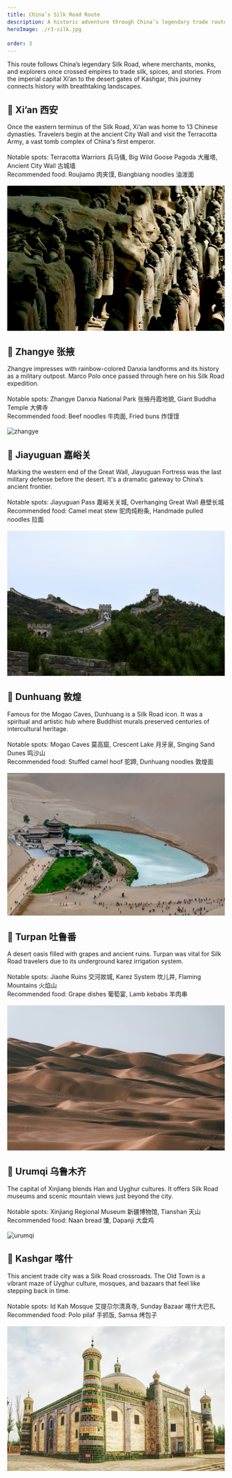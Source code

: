 ```yaml
---
title: China’s Silk Road Route
description: A historic adventure through China’s legendary trade route, rich in sceneries and stories.
heroImage: ./r3-silk.jpg

order: 3
---
```


This route follows China’s legendary Silk Road, where merchants, monks, and explorers once crossed empires to trade silk, spices, and stories. From the imperial capital Xi’an to the desert gates of Kashgar, this journey connects history with breathtaking landscapes. <br>


 ## 📍 Xi’an 西安<br>
Once the eastern terminus of the Silk Road, Xi’an was home to 13 Chinese dynasties. Travelers begin at the ancient City Wall and visit the Terracotta Army, a vast tomb complex of China's first emperor.<br>
 <br>
Notable spots: Terracotta Warriors 兵马俑, Big Wild Goose Pagoda 大雁塔, Ancient City Wall 古城墙<br>
Recommended food: Roujiamo 肉夹馍, Biangbiang noodles 油泼面<br>
 <br>
 ![xian](./r3-xian.jpg)

 
 ## 📍 Zhangye 张掖<br>
Zhangye impresses with rainbow-colored Danxia landforms and its history as a military outpost. Marco Polo once passed through here on his Silk Road expedition.<br>
 <br>
Notable spots: Zhangye Danxia National Park 张掖丹霞地貌, Giant Buddha Temple 大佛寺<br>
Recommended food: Beef noodles 牛肉面, Fried buns 炸馍馍<br>
 <br>
 ![zhangye](./r3-zhangye.jpg)


 ## 📍 Jiayuguan 嘉峪关<br>
Marking the western end of the Great Wall, Jiayuguan Fortress was the last military defense before the desert. It's a dramatic gateway to China’s ancient frontier.<br>
 <br>
Notable spots: Jiayuguan Pass 嘉峪关关城, Overhanging Great Wall 悬壁长城<br>
Recommended food: Camel meat stew 驼肉炖粉条, Handmade pulled noodles 拉面<br>
 <br>
 ![jiayuguan](./r3-jiayuguan.jpg)


 ## 📍 Dunhuang 敦煌<br>
Famous for the Mogao Caves, Dunhuang is a Silk Road icon. It was a spiritual and artistic hub where Buddhist murals preserved centuries of intercultural heritage.<br>
 <br>
Notable spots: Mogao Caves 莫高窟, Crescent Lake 月牙泉, Singing Sand Dunes 鸣沙山<br>
Recommended food: Stuffed camel hoof 驼蹄, Dunhuang noodles 敦煌面<br>
 <br>
 ![dunhuang](./r3-dunhuang.jpg)


 ## 📍 Turpan 吐鲁番<br>
A desert oasis filled with grapes and ancient ruins. Turpan was vital for Silk Road travelers due to its underground karez irrigation system.<br>
 <br>
Notable spots: Jiaohe Ruins 交河故城, Karez System 坎儿井, Flaming Mountains 火焰山<br>
Recommended food: Grape dishes 葡萄宴, Lamb kebabs 羊肉串<br>
 <br>
 ![tulufan](./r3-tulufan.jpg)



 ## 📍 Urumqi 乌鲁木齐<br>
The capital of Xinjiang blends Han and Uyghur cultures. It offers Silk Road museums and scenic mountain views just beyond the city.<br>
 <br>
Notable spots: Xinjiang Regional Museum 新疆博物馆, Tianshan 天山<br>
Recommended food: Naan bread 馕, Dapanji 大盘鸡<br>
 <br>
 ![urumqi](./r3-urumqi.jpg)
 

 ## 📍 Kashgar 喀什<br>
This ancient trade city was a Silk Road crossroads. The Old Town is a vibrant maze of Uyghur culture, mosques, and bazaars that feel like stepping back in time.<br>
 <br>
Notable spots: Id Kah Mosque 艾提尕尔清真寺, Sunday Bazaar 喀什大巴扎<br>
Recommended food: Polo pilaf 手抓饭, Samsa 烤包子<br>
 <br>
 ![kashi](./r3-kashi.jpg)



